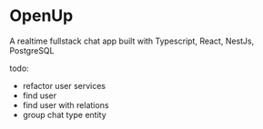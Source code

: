 # OpenUp
A realtime fullstack chat app built with Typescript, React, NestJs, PostgreSQL 

todo:
- refactor user services
- find user
- find user with relations
- group chat type entity